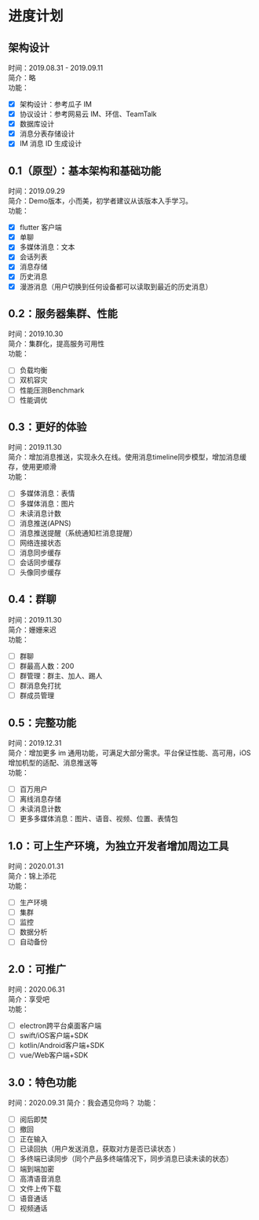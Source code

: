 # 进度计划

## 架构设计
时间：2019.08.31 - 2019.09.11  
简介：略  
功能：
- [x] 架构设计：参考瓜子 IM
- [x] 协议设计：参考网易云 IM、环信、TeamTalk
- [x] 数据库设计
- [x] 消息分表存储设计
- [x] IM 消息 ID 生成设计

## 0.1（原型）：基本架构和基础功能

时间：2019.09.29  
简介：Demo版本，小而美，初学者建议从该版本入手学习。  
功能：
- [x] flutter 客户端
- [x] 单聊
- [x] 多媒体消息：文本
- [x] 会话列表
- [x] 消息存储
- [x] 历史消息
- [x] 漫游消息（用户切换到任何设备都可以读取到最近的历史消息）

## 0.2：服务器集群、性能

时间：2019.10.30  
简介：集群化，提高服务可用性  
功能：  
- [ ] 负载均衡
- [ ] 双机容灾
- [ ] 性能压测Benchmark
- [ ] 性能调优

## 0.3：更好的体验

时间：2019.11.30  
简介：增加消息推送，实现永久在线。使用消息timeline同步模型，增加消息缓存，使用更顺滑  
功能：  
- [ ] 多媒体消息：表情
- [ ] 多媒体消息：图片
- [ ] 未读消息计数
- [ ] 消息推送(APNS)
- [ ] 消息推送提醒（系统通知栏消息提醒）
- [ ] 网络连接状态
- [ ] 消息同步缓存
- [ ] 会话同步缓存
- [ ] 头像同步缓存

## 0.4：群聊

时间：2019.11.30  
简介：姗姗来迟  
功能：  
- [ ] 群聊
- [ ] 群最高人数：200
- [ ] 群管理：群主、加人、踢人
- [ ] 群消息免打扰
- [ ] 群成员管理

## 0.5：完整功能

时间：2019.12.31  
简介：增加更多 im 通用功能，可满足大部分需求。平台保证性能、高可用，iOS 增加机型的适配、消息推送等  
功能：
- [ ] 百万用户
- [ ] 离线消息存储
- [ ] 未读消息计数
- [ ] 更多多媒体消息：图片、语音、视频、位置、表情包

## 1.0：可上生产环境，为独立开发者增加周边工具

时间：2020.01.31  
简介：锦上添花  
功能：  
- [ ] 生产环境
- [ ] 集群
- [ ] 监控
- [ ] 数据分析
- [ ] 自动备份

## 2.0：可推广

时间：2020.06.31  
简介：享受吧  
功能：  
- [ ] electron跨平台桌面客户端
- [ ] swift/iOS客户端+SDK
- [ ] kotlin/Android客户端+SDK
- [ ] vue/Web客户端+SDK

## 3.0：特色功能
时间：2020.09.31
简介：我会遇见你吗？
功能：
- [ ] 阅后即焚
- [ ] 撤回
- [ ] 正在输入
- [ ] 已读回执（用户发送消息，获取对方是否已读状态 ）
- [ ] 多终端已读同步（同个产品多终端情况下，同步消息已读未读的状态）
- [ ] 端到端加密
- [ ] 高清语音消息
- [ ] 文件上传下载
- [ ] 语音通话
- [ ] 视频通话